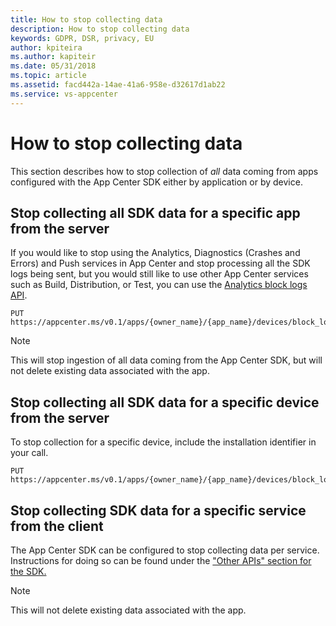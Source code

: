 ```yaml
---
title: How to stop collecting data
description: How to stop collecting data
keywords: GDPR, DSR, privacy, EU
author: kpiteira
ms.author: kapiteir
ms.date: 05/31/2018 
ms.topic: article 
ms.assetid: facd442a-14ae-41a6-958e-d32617d1ab22
ms.service: vs-appcenter
---
```


# How to stop collecting data

This section describes how to stop collection of *all* data coming from apps configured with the App Center SDK either by application or by device.

## Stop collecting all SDK data for a specific app from the server

If you would like to stop using the Analytics, Diagnostics (Crashes and Errors) and Push services in App Center and stop processing all the SDK logs being sent, but you would still like to use other App Center services such as Build, Distribution, or Test, you can use the [Analytics block logs API](https://openapi.appcenter.ms/#/analytics/App_BlockLogs).

```
PUT https://appcenter.ms/v0.1/apps/{owner_name}/{app_name}/devices/block_logs/
```

> [!NOTE]
> This will stop ingestion of all data coming from the App Center SDK, but will not delete existing data associated with the app.

## Stop collecting all SDK data for a specific device from the server

To stop collection for a specific device, include the installation identifier in your call.

```
PUT https://appcenter.ms/v0.1/apps/{owner_name}/{app_name}/devices/block_logs/{install_id}
```

## Stop collecting SDK data for a specific service from the client

The App Center SDK can be configured to stop collecting data per service. Instructions for doing so can be found under the ["Other APIs" section for the SDK.](~/sdk/index.md)

> [!NOTE]
> This will not delete existing data associated with the app.
